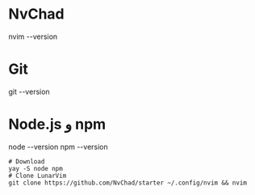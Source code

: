 # NvChad
nvim --version

# Git
git --version

# Node.js و npm 
node --version
npm --version
```
# Download 
yay -S node npm
# Clone LunarVim
git clone https://github.com/NvChad/starter ~/.config/nvim && nvim
```
